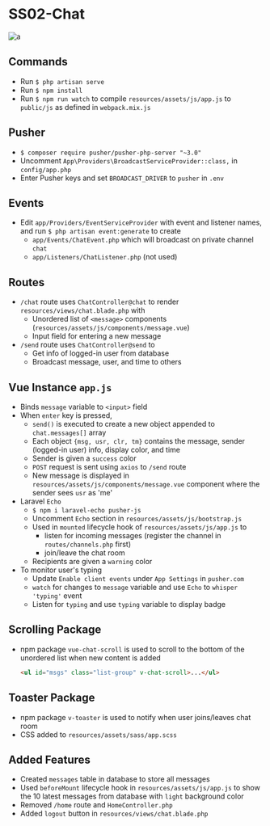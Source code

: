 # SS02-Chat

![a](../assets/a.png?raw=true)

## Commands
* Run `$ php artisan serve`
* Run `$ npm install`
* Run `$ npm run watch` to compile `resources/assets/js/app.js` to `public/js` as defined in `webpack.mix.js`

## Pusher
* `$ composer require pusher/pusher-php-server "~3.0"`
* Uncomment `App\Providers\BroadcastServiceProvider::class,` in `config/app.php`
* Enter Pusher keys and set `BROADCAST_DRIVER` to `pusher` in `.env`

## Events
* Edit `app/Providers/EventServiceProvider` with event and listener names, and run `$ php artisan event:generate` to create
  * `app/Events/ChatEvent.php` which will broadcast on private channel `chat`
  * `app/Listeners/ChatListener.php` (not used)

## Routes
* `/chat` route uses `ChatController@chat` to render `resources/views/chat.blade.php` with
  * Unordered list of `<message>` components (`resources/assets/js/components/message.vue`)
  * Input field for entering a new message
* `/send` route uses `ChatController@send` to
  * Get info of logged-in user from database
  * Broadcast message, user, and time to others

## Vue Instance `app.js`
* Binds `message` variable to `<input>` field
* When `enter` key is pressed,
  * `send()` is executed to create a new object appended to `chat.messages[]` array
  * Each object `{msg, usr, clr, tm}` contains the message, sender (logged-in user) info, display color, and time
  * Sender is given a `success` color
  * `POST` request is sent using `axios` to `/send` route
  * New message is displayed in `resources/assets/js/components/message.vue` component where the sender sees `usr` as 'me'
* Laravel `Echo`
  * `$ npm i laravel-echo pusher-js`
  * Uncomment `Echo` section in `resources/assets/js/bootstrap.js`
  * Used in `mounted` lifecycle hook of `resources/assets/js/app.js` to
    * listen for incoming messages (register the channel in `routes/channels.php` first)
    * join/leave the chat room
  * Recipients are given a `warning` color    
* To monitor user's typing 
  * Update `Enable client events` under `App Settings` in `pusher.com`
  * `watch` for changes to `message` variable and use `Echo` to `whisper 'typing'` event
  * Listen for `typing` and use `typing` variable to display badge

## Scrolling Package
* npm package `vue-chat-scroll` is used to scroll to the bottom of the unordered list when new content is added
  ```html
  <ul id="msgs" class="list-group" v-chat-scroll>...</ul>
  ```

## Toaster Package
* npm package `v-toaster` is used to notify when user joins/leaves chat room
* CSS added to `resources/assets/sass/app.scss`

## Added Features
* Created `messages` table in database to store all messages
* Used `beforeMount` lifecycle hook in `resources/assets/js/app.js` to show the 10 latest messages from database with `light` background color
* Removed `/home` route and `HomeController.php`
* Added `logout` button in `resources/views/chat.blade.php`
